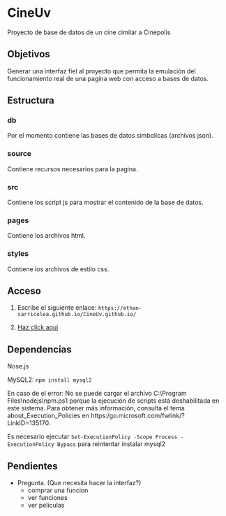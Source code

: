 # CineUv

Proyecto de base de datos de un cine cimilar a Cinepolis

## Objetivos
Generar una interfaz fiel al proyecto que permita la emulación del funcionamiento real de una pagina web con acceso a bases de datos.

## Estructura

### db
  Por el momento contiene las bases de datos simbolicas (archivos json).

### source
  Contiene recursos necesarios para la pagina.
  
### src
  Contiene los script js para mostrar el contenido de la base de datos.

### pages
  Contiene los archivos html.

### styles
  Contiene los archivos de estilo css.

## Acceso

1. Escribe el siguiente enlace: `https://ethan-sarricolea.github.io/CineUv.github.io/`

2. [Haz click aqui](https://ethan-sarricolea.github.io/CineUv.github.io/)

## Dependencias

Nose.js

MySQL2: `npm install mysql2`

  En caso de el error: No se puede cargar el archivo C:\Program Files\nodejs\npm.ps1 porque la ejecución de scripts 
  está deshabilitada en este sistema. Para obtener más información, consulta el tema 
  about_Execution_Policies en https:/go.microsoft.com/fwlink/?LinkID=135170.

Es necesario ejecutar `Set-ExecutionPolicy -Scope Process -ExecutionPolicy Bypass` para reintentar instalar mysql2

## Pendientes

- Pregunta. (Que necesita hacer la interfaz?)
  - comprar una funcion
  - ver funciones
  - ver peliculas